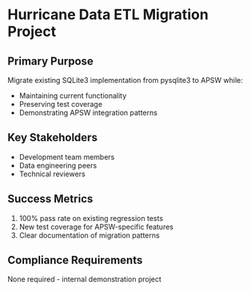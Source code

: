 # Hurricane Data ETL Migration Project

## Primary Purpose
Migrate existing SQLite3 implementation from pysqlite3 to APSW while:
- Maintaining current functionality
- Preserving test coverage
- Demonstrating APSW integration patterns

## Key Stakeholders
- Development team members
- Data engineering peers
- Technical reviewers

## Success Metrics
1. 100% pass rate on existing regression tests
2. New test coverage for APSW-specific features
4. Clear documentation of migration patterns

## Compliance Requirements
None required - internal demonstration project
